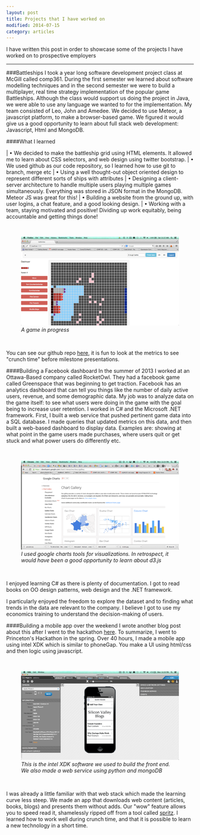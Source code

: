 ```yaml
---
layout: post
title: Projects that I have worked on
modified: 2014-07-15
category: articles
---
```


I have written this post in order to showcase some of the projects I have worked on to prospective employers

****

###Battleships
I took a year long software development project class at McGill called comp361. During the first semester we learned about software modelling techniques and in the second semester we were to build a multiplayer, real time strategy implementation of the popular game Battleships. Although the class would support us doing the project in Java, we were able to use any language we wanted to for the implementation. My team consisted of Leo, John and Amedee. We decided to use Meteor, a javascript platform, to make a browser-based game. We figured it would give us a good opportunity to learn about full stack web development: Javascript, Html and MongoDB.

####What I learned

| • We decided to make the battleship grid using HTML elements. It allowed me to learn about CSS selectors, and web design using twitter bootstrap. 
| • We used github as our code repository, so I learned how to use git to branch, merge etc
| • Using a well thought-out object oriented design to represent different sorts of ships with attributes
| • Designing a client-server architecture to handle multiple users playing multiple games simultaneously. Everything was stored in JSON format in the MongoDB. Meteor JS was great for this!
| • Building a website from the ground up, with user logins, a chat feature, and a good looking design. 
| • Working with a team, staying motivated and positive! Dividing up work equitably, being accountable and getting things done!

<br>
<figure>
    <a href="/images/BattleshipsScreen.png"><img src="/images/BattleshipsScreen.png"></a>
    <i> A game in progress</i>
</figure><br>


You can see our github repo [here](https://github.com/amedeedaboville/battleships), it is fun to look at the metrics to see "crunch time" before milestone presentations. 


####Building a Facebook dashboard
In the summer of 2013 I worked at an Ottawa-Based company called RocketOwl. They had a facebook game called Greenspace that was beginning to get traction. Facebook has an analytics dashboard that can tell you things like the number of daily active users, revenue, and some demographic data. My job was to analyze data on the game itself: to see what users were doing in the game with the goal being to increase user retention. I worked in C# and the Microsoft .NET framework. First, I built a web service that pushed pertinent game data into a SQL database. I made queries that updated metrics on this data, and then built a web-based dashboard to display data. Examples are: showing at what point in the game users made purchases, where users quit or get stuck and what power users do differently etc. 

<br><figure>
    <a href="/images/gcharts.png"><img src="/images/gcharts.png"></a>
    <i>I used google charts tools for visualizations. In retrospect, it would have been a good opportunity to learn about d3.js </i>
</figure><br>

I enjoyed learning C# as there is plenty of documentation. I got to read books on OO design patterns, web design and the .NET framework.

I particularly enjoyed the freedom to explore the dataset and to finding what trends in the data are relevant to the company. I believe I got to use my economics training to understand the decision-making of users. 

####Building a mobile app over the weekend
I wrote another blog post about this after I went to the hackathon [here](http://charliewright.github.io/articles/2014/04/12/HackPrinceton.html). To summarize, I went to Princeton's Hackathon in the spring. Over 40 hours, I made a mobile app using intel XDK which is similar to phoneGap. You make a UI using html/css and then logic using javascript. 


<br><figure>
    <a href="/images/XDK.png"><img src="/images/XDK.png"></a>
    <i> This is the intel XDK software we used to build the front end. We also made a web service using python and mongoDB</i>
</figure><br>


I was already a little familiar with that web stack which made the learning curve less steep. We made an app that downloads web content (articles, books, blogs) and presents them without adds. Our "wow" feature allows you to speed read it, shamelessly ripped off from a tool called [spritz](). I learned how to work well during crunch time, and that it is possible to learn a new technology in a short time. 


